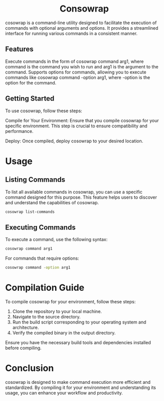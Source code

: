 <h1 align="center"> Consowrap </h1>

cosowrap is a command-line utility designed to facilitate the execution of commands with optional arguments and options. It provides a streamlined interface for running various commands in a consistent manner.

## Features
Execute commands in the form of cosowrap command arg1, where command is the command you wish to run and arg1 is the argument to the command.
Supports options for commands, allowing you to execute commands like cosowrap command -option arg1, where -option is the option for the command.

## Getting Started
To use cosowrap, follow these steps:

Compile for Your Environment: Ensure that you compile cosowrap for your specific environment. This step is crucial to ensure compatibility and performance.

Deploy: Once compiled, deploy cosowrap to your desired location.

# Usage

## Listing Commands
To list all available commands in cosowrap, you can use a specific command designed for this purpose. This feature helps users to discover and understand the capabilities of cosowrap.

```bash
cosowrap list-commands
```

## Executing Commands
To execute a command, use the following syntax:

```bash
cosowrap command arg1
```

For commands that require options:

```bash
cosowrap command -option arg1
```

# Compilation Guide
To compile cosowrap for your environment, follow these steps:

1. Clone the repository to your local machine.
2. Navigate to the source directory.
3. Run the build script corresponding to your operating system and architecture.
4. Verify the compiled binary in the output directory.


Ensure you have the necessary build tools and dependencies installed before compiling.

# Conclusion

cosowrap is designed to make command execution more efficient and standardized. By compiling it for your environment and understanding its usage, you can enhance your workflow and productivity.

